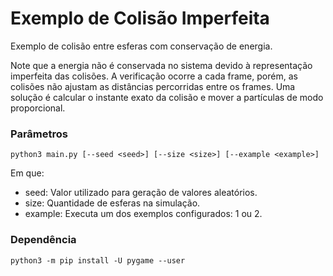 # Exemplo de Colisão Imperfeita

Exemplo de colisão entre esferas com conservação de energia.

Note que a energia não é conservada no sistema devido à representação imperfeita das colisões. A verificação ocorre a cada frame, porém, as colisões não ajustam as distâncias percorridas entre os frames. Uma solução é calcular o instante exato da colisão e mover a partículas de modo proporcional.

### Parâmetros

```
python3 main.py [--seed <seed>] [--size <size>] [--example <example>]
```

Em que:
- seed: Valor utilizado para geração de valores aleatórios.
- size: Quantidade de esferas na simulação.
- example: Executa um dos exemplos configurados: 1 ou 2.


### Dependência
```
python3 -m pip install -U pygame --user
```
